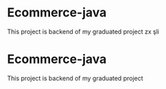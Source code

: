 # Ecommerce-java
This project is backend of my graduated project
zx
şli

# Ecommerce-java


This project is backend of my graduated project
